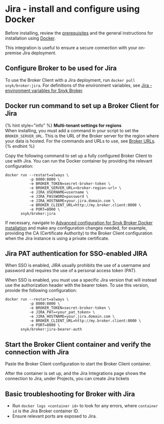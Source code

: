# Jira - install and configure using Docker

Before installing, review the [prerequisites](./) and the general instructions for installation using [Docker](../../../../../../enterprise-setup/snyk-broker/classic-broker/install-and-configure-snyk-broker/install-and-configure-broker-using-docker.md).

This integration is useful to ensure a secure connection with your on-premise Jira deployment.

## Configure Broker to be used for Jira

To use the Broker Client with a Jira deployment, run `docker pull snyk/broker:jira`. For definitions of the environment variables, see [Jira - environment variables for Snyk Broker](jira-environment-variables-for-snyk-broker.md).

## Docker run command to set up a Broker Client for Jira

{% hint style="info" %}
**Multi-tenant settings for regions**\
When installing, you must add a command in your script to set the `BROKER_SERVER_URL`. This is the URL of the Broker server for the region where your data is hosted. For the commands and URLs to use, see [Broker URLs](../../../../../../snyk-data-and-governance/regional-hosting-and-data-residency.md#broker-server-urls).
{% endhint %}

Copy the following command to set up a fully configured Broker Client to use with Jira. You can run the Docker container by providing the relevant configuration:

```console
docker run --restart=always \
           -p 8000:8000 \
           -e BROKER_TOKEN=secret-broker-token \
           -e BROKER_SERVER_URL=<broker-region-url> \
           -e JIRA_USERNAME=username \
           -e JIRA_PASSWORD=password \
           -e JIRA_HOSTNAME=your.jira.domain.com \
           -e BROKER_CLIENT_URL=http://my.broker.client:8000 \
           -e PORT=8000 \
       snyk/broker:jira
```

If necessary, navigate to [Advanced configuration for Snyk Broker Docker installation](../advanced-configuration-for-snyk-broker-docker-installation/) and make any configuration changes needed, for example, providing the CA (Certificate Authority) to the Broker Client configuration when the Jira instance is using a private certificate.

## Jira PAT authentication for SSO-enabled JIRA

When SSO is enabled, JIRA usually prohibits the use of a username and password and requires the use of a personal access token (PAT).

When SSO is enabled, you must use a specific Jira version that will instead use the authorization header with the bearer token. To use this version, provide the following configuration:

```
docker run --restart=always \
           -p 8000:8000 \
           -e BROKER_TOKEN=secret-broker-token \
           -e JIRA_PAT=<your_pat_token> \
           -e JIRA_HOSTNAME=your.jira.domain.com \
           -e BROKER_CLIENT_URL=http://my.broker.client:8000 \
           -e PORT=8000 \
       snyk/broker:jira-bearer-auth
```

## Start the Broker Client container and verify the connection with Jira

&#x20;Paste the Broker Client configuration to start the Broker Client container.

After the container is set up, and the Jira Integrations page shows the connection to Jira, under Projects, you can create Jira tickets

## **Basic troubleshooting for Broker with Jira**

* Run `docker logs <container id>` to look for any errors, where `container id` is the Jira Broker container ID.
* Ensure relevant ports are exposed to Jira.
